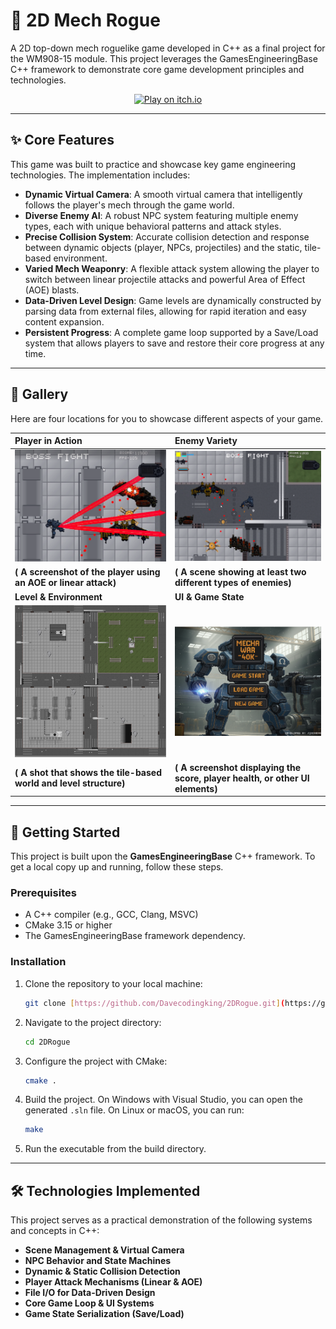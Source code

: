 # 🤖 2D Mech Rogue

A 2D top-down mech roguelike game developed in C++ as a final project for the WM908-15 module. This project leverages the GamesEngineeringBase C++ framework to demonstrate core game development principles and technologies.


<p align="center">
  <a href="https://david-jc.itch.io/2d-spacemecha">
    <img src="https://img.shields.io/badge/Play%20on-itch.io-red?style=for-the-badge&logo=itch.io" alt="Play on itch.io"/>
  </a>
</p>

---

## ✨ Core Features

This game was built to practice and showcase key game engineering technologies. The implementation includes:

* **Dynamic Virtual Camera**: A smooth virtual camera that intelligently follows the player's mech through the game world.
* **Diverse Enemy AI**: A robust NPC system featuring multiple enemy types, each with unique behavioral patterns and attack styles.
* **Precise Collision System**: Accurate collision detection and response between dynamic objects (player, NPCs, projectiles) and the static, tile-based environment.
* **Varied Mech Weaponry**: A flexible attack system allowing the player to switch between linear projectile attacks and powerful Area of Effect (AOE) blasts.
* **Data-Driven Level Design**: Game levels are dynamically constructed by parsing data from external files, allowing for rapid iteration and easy content expansion.
* **Persistent Progress**: A complete game loop supported by a Save/Load system that allows players to save and restore their core progress at any time.

---

## 📸 Gallery

Here are four locations for you to showcase different aspects of your game.

| Player in Action                                                                              | Enemy Variety                                                                                   |
| :-------------------------------------------------------------------------------------------- | :---------------------------------------------------------------------------------------------- |
| ![Player Combat Screenshot](https://github.com/Davecodingking/2DRogue/blob/master/%E5%B1%8F%E5%B9%95%E6%88%AA%E5%9B%BE%202025-09-14%20123502.png)      | ![Enemy Types Screenshot](https://github.com/Davecodingking/2DRogue/blob/master/%E5%B1%8F%E5%B9%95%E6%88%AA%E5%9B%BE%202025-09-14%20123435.png)       |
| **( A screenshot of the player using an AOE or linear attack)** | **( A scene showing at least two different types of enemies)** |
| **Level & Environment** | **UI & Game State** |
| ![Level Design Screenshot](https://github.com/Davecodingking/2DRogue/blob/master/%E5%B1%8F%E5%B9%95%E6%88%AA%E5%9B%BE%202025-09-04%20172622.png)      | ![UI Screenshot](https://github.com/Davecodingking/2DRogue/blob/master/%E5%B1%8F%E5%B9%95%E6%88%AA%E5%9B%BE%202025-09-14%20120910.png)             |
| **( A shot that shows the tile-based world and level structure)** | **( A screenshot displaying the score, player health, or other UI elements)** |

---

## 🚀 Getting Started

This project is built upon the **GamesEngineeringBase** C++ framework. To get a local copy up and running, follow these steps.

### Prerequisites

* A C++ compiler (e.g., GCC, Clang, MSVC)
* CMake 3.15 or higher
* The GamesEngineeringBase framework dependency.

### Installation

1.  Clone the repository to your local machine:
    ```sh
    git clone [https://github.com/Davecodingking/2DRogue.git](https://github.com/Davecodingking/2DRogue.git)
    ```
2.  Navigate to the project directory:
    ```sh
    cd 2DRogue
    ```
3.  Configure the project with CMake:
    ```sh
    cmake .
    ```
4.  Build the project. On Windows with Visual Studio, you can open the generated `.sln` file. On Linux or macOS, you can run:
    ```sh
    make
    ```
5.  Run the executable from the build directory.

---

## 🛠️ Technologies Implemented

This project serves as a practical demonstration of the following systems and concepts in C++:

* **Scene Management & Virtual Camera**
* **NPC Behavior and State Machines**
* **Dynamic & Static Collision Detection**
* **Player Attack Mechanisms (Linear & AOE)**
* **File I/O for Data-Driven Design**
* **Core Game Loop & UI Systems**
* **Game State Serialization (Save/Load)**
